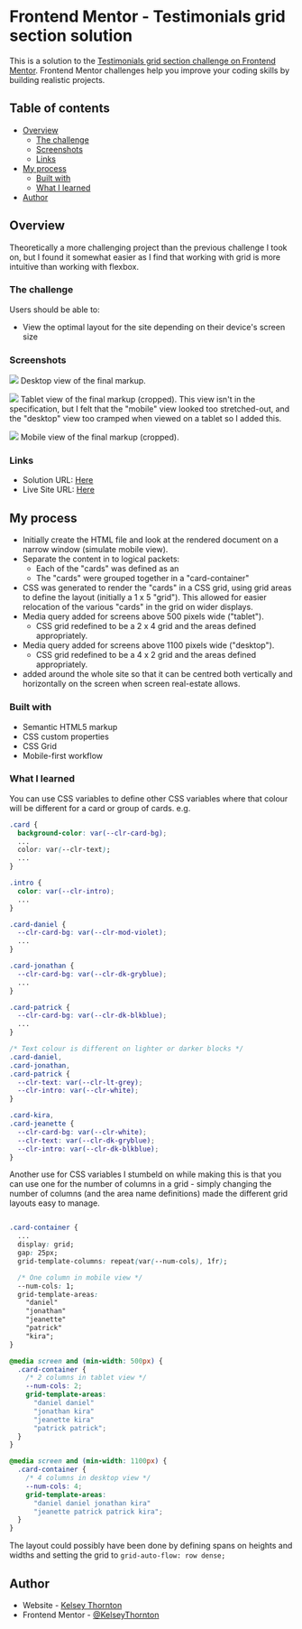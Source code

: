 # Frontend Mentor - Testimonials grid section solution

This is a solution to the [Testimonials grid section challenge on Frontend Mentor](https://www.frontendmentor.io/challenges/testimonials-grid-section-Nnw6J7Un7). Frontend Mentor challenges help you improve your coding skills by building realistic projects.

## Table of contents

- [Overview](#overview)
  - [The challenge](#the-challenge)
  - [Screenshots](#screenshots)
  - [Links](#links)
- [My process](#my-process)
  - [Built with](#built-with)
  - [What I learned](#what-i-learned)
- [Author](#author)

## Overview

Theoretically a more challenging project than the previous challenge I took on, but I found it somewhat easier as I find that working with grid is more intuitive than working with flexbox.

### The challenge

Users should be able to:

- View the optimal layout for the site depending on their device's screen size

### Screenshots

![](./images/desktop_view.png)
Desktop view of the final markup.

![](./images/tablet_view.png)
Tablet view of the final markup (cropped).
This view isn't in the specification, but I felt that the "mobile" view looked too stretched-out, and the "desktop" view too cramped when viewed on a tablet so I added this.

![](./images/mobile_view.png)
Mobile view of the final markup (cropped).

### Links

- Solution URL: [Here](https://github.com/KelseyThornton/testimonials-grid-section-main)
- Live Site URL: [Here](https://kelseythornton.github.io/testimonials-grid-section-main/)

## My process

- Initially create the HTML file and look at the rendered document on a narrow window (simulate mobile view).
- Separate the content in to logical packets:
  - Each of the "cards" was defined as an <section>
  - The "cards" were grouped together in a "card-container" <div>
- CSS was generated to render the "cards" in a CSS grid, using grid areas to define the layout (initially a 1 x 5 "grid"). This allowed for easier relocation of the various "cards" in the grid on wider displays.
- Media query added for screens above 500 pixels wide ("tablet").
  - CSS grid redefined to be a 2 x 4 grid and the areas defined appropriately.
- Media query added for screens above 1100 pixels wide ("desktop").
  - CSS grid redefined to be a 4 x 2 grid and the areas defined appropriately.
- <main> added around the whole site so that it can be centred both vertically and horizontally on the screen when screen real-estate allows.

### Built with

- Semantic HTML5 markup
- CSS custom properties
- CSS Grid
- Mobile-first workflow

### What I learned

You can use CSS variables to define other CSS variables where that colour will be different for a card or group of cards.
e.g.

```css
.card {
  background-color: var(--clr-card-bg);
  ...
  color: var(--clr-text);
  ...
}

.intro {
  color: var(--clr-intro);
  ...
}

.card-daniel {
  --clr-card-bg: var(--clr-mod-violet);
  ...
}

.card-jonathan {
  --clr-card-bg: var(--clr-dk-gryblue);
  ...
}

.card-patrick {
  --clr-card-bg: var(--clr-dk-blkblue);
  ...
}

/* Text colour is different on lighter or darker blocks */
.card-daniel,
.card-jonathan,
.card-patrick {
  --clr-text: var(--clr-lt-grey);
  --clr-intro: var(--clr-white);
}

.card-kira,
.card-jeanette {
  --clr-card-bg: var(--clr-white);
  --clr-text: var(--clr-dk-gryblue);
  --clr-intro: var(--clr-dk-blkblue);
}

```

Another use for CSS variables I stumbeld on while making this is that you can use one for the number of columns in a grid - simply changing the number of columns (and the area name definitions) made the different grid layouts easy to manage.

```css

.card-container {
  ...
  display: grid;
  gap: 25px;
  grid-template-columns: repeat(var(--num-cols), 1fr);

  /* One column in mobile view */
  --num-cols: 1;
  grid-template-areas:
    "daniel"
    "jonathan"
    "jeanette"
    "patrick"
    "kira";
}

@media screen and (min-width: 500px) {
  .card-container {
    /* 2 columns in tablet view */
    --num-cols: 2;
    grid-template-areas:
      "daniel daniel"
      "jonathan kira"
      "jeanette kira"
      "patrick patrick";
  }
}

@media screen and (min-width: 1100px) {
  .card-container {
    /* 4 columns in desktop view */
    --num-cols: 4;
    grid-template-areas:
      "daniel daniel jonathan kira"
      "jeanette patrick patrick kira";
  }
}

```

The layout could possibly have been done by defining spans on heights and widths and setting the grid to `grid-auto-flow: row dense;`

## Author

- Website - [Kelsey Thornton](https://github.com/KelseyThornton)
- Frontend Mentor - [@KelseyThornton](https://www.frontendmentor.io/profile/KelseyThornton)
